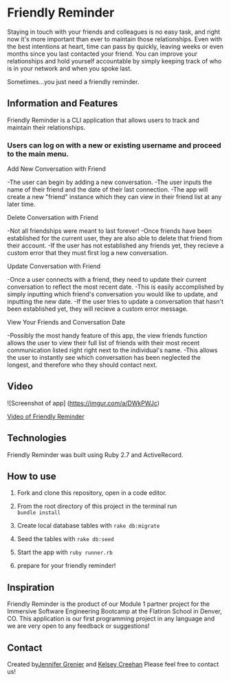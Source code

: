 # Friendly Reminder

Staying in touch with your friends and colleagues is no easy task, and right now it's more important than ever to maintain those relationships.
Even with the best intentions at heart, time can pass by quickly, leaving weeks or even months since you last contacted your friend.
You can improve your relationships and hold yourself accountable by simply keeping track of who is in your network and when you spoke last.

Sometimes...you just need a friendly reminder.

## Information and Features

Friendly Reminder is a CLI application that allows users to track and maintain their relationships.

### Users can log on with a new or existing username and proceed to the main menu.

Add New Conversation with Friend

-The user can begin by adding a new conversation. 
-The user inputs the name of their friend and the date of their last connection.
-The app will create a new "friend" instance which they can view in their friend list at any later time.

Delete Conversation with Friend

-Not all friendships were meant to last forever!
-Once friends have been established for the current user, they are also able to delete that friend from their account.
-If the user has not established any friends yet, they recieve a custom error that they must first log a new conversation.

Update Conversation with Friend

-Once a user connects with a friend, they need to update their current conversation to reflect the most recent date.
-This is easily accomplished by simply inputting which friend's conversation you would like to update, and inputting the new date. 
-If the user tries to update a conversation that hasn't been established yet, they will recieve a custom error message.

View Your Friends and Conversation Date

-Possibly the most handy feature of this app, the view friends function allows the user to view their full list of friends with their most recent communication listed right right next to the individual's name.
-This allows the user to instantly see which conversation has been neglected the longest, and therefore who they should contact next.

## Video

![Screenshot of app]
(https://imgur.com/a/DWkPWJc)

[Video of Friendly Reminder](https://youtu.be/CLVa68XU_8U)

## Technologies

Friendly Reminder was built using Ruby 2.7 and ActiveRecord.

## How to use

1. Fork and clone this repository, open in a code editor.

2. From the root directory of this project in the terminal run  
    ```bundle install```

3. Create local database tables with
    ```rake db:migrate```

4. Seed the tables with
    ```rake db:seed```

5. Start the app with
    ```ruby runner.rb```

6. prepare for your friendly reminder!

## Inspiration

Friendly Reminder is the product of our Module 1 partner project for the Immersive Software Engineering Bootcamp at the Flatiron School in Denver, CO.
This application is our first programming project in any language and we are very open to any feedback or suggestions!

## Contact

Created by[Jennifer Grenier](https://www.linkedin.com/in/jennifer-a-grenier/) and [Kelsey Creehan](https://www.linkedin.com/in/kelsey-creehan-196b8a55/)
Please feel free to contact us!
